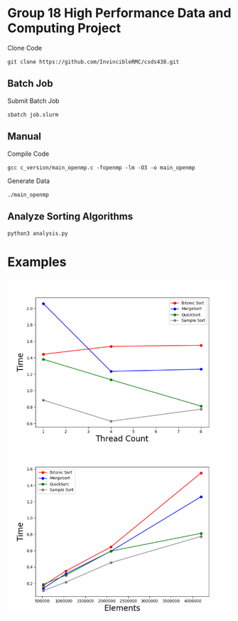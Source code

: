 # Group 18 High Performance Data and Computing Project


Clone Code
```
git clone https://github.com/InvincibleRMC/csds438.git
```

## Batch Job
Submit Batch Job
```
sbatch job.slurm
```
## Manual
Compile Code 
```
gcc c_version/main_openmp.c -fopenmp -lm -O3 -o main_openmp
```
Generate Data
```
./main_openmp
```



## Analyze Sorting Algorithms
```
python3 analysis.py
```
# Examples
![Alt Text](images/Thread%20Count.png "Thread Plot Graph") ![Alt Text](images/Elements.png "Element Plot")

